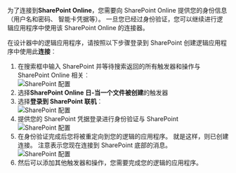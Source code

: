 

为了连接到**SharePoint Online**，您需要向 SharePoint Online 提供您的身份信息 （用户名和密码、 智能卡凭据等）。 一旦您已经过身份验证，您可以继续进行逻辑应用程序中使用该 SharePoint Online 的连接器。 

在设计器中的逻辑应用程序，请按照以下步骤登录到 SharePoint 创建逻辑应用程序中使用此**连接**︰

1. 在搜索框中输入 SharePoint 并等待搜索返回的所有触发器和操作与 SharePoint Online 相关︰   
![SharePoint 配置][1]  
2. 选择**SharePoint Online 日-当一个文件被创建**的触发器  
3. 选择**登录到 SharePoint 联机**︰   
![SharePoint 配置][2]    
4. 提供您的 SharePoint 凭据登录进行身份验证与 SharePoint   
![SharePoint 配置][3]     
5. 在身份验证完成后您将被重定向到您的逻辑的应用程序。 就是这样，则已创建连接。 注意表示您现在连接到 SharePoint 底部的消息。  
![SharePoint 配置][4]  
6. 然后可以添加其他触发器和操作，您需要完成您的逻辑的应用程序。   

[1]: ./media/connectors-create-api-sharepointonline/connectionconfig1.png
[2]: ./media/connectors-create-api-sharepointonline/connectionconfig2.png 
[3]: ./media/connectors-create-api-sharepointonline/connectionconfig3.png
[4]: ./media/connectors-create-api-sharepointonline/connectionconfig4.png
[5]: ./media/connectors-create-api-sharepointonline/connectionconfig5.png
